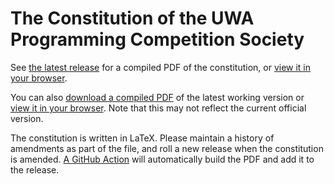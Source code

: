 # The Constitution of the UWA Programming Competition Society
See [the latest release](../../releases/latest) for a compiled PDF of the constitution, or [view it in your browser](https://docs.google.com/viewer?url=https://github.com/uwapcs/constitution/releases/latest/download/uwapcs_constitution.pdf).

You can also [download a compiled PDF](../../raw/gh-pages/subcommittee_regulations.pdf) of the latest working version or [view it in your browser](../gh-pages/subcommittee_regulations.pdf). Note that this may not reflect the current official version.

The constitution is written in LaTeX. Please maintain a history of amendments as part of the file, and roll a new release when the constitution is amended. [A GitHub Action](.github/workflows/release.yml) will automatically build the PDF and add it to the release.
